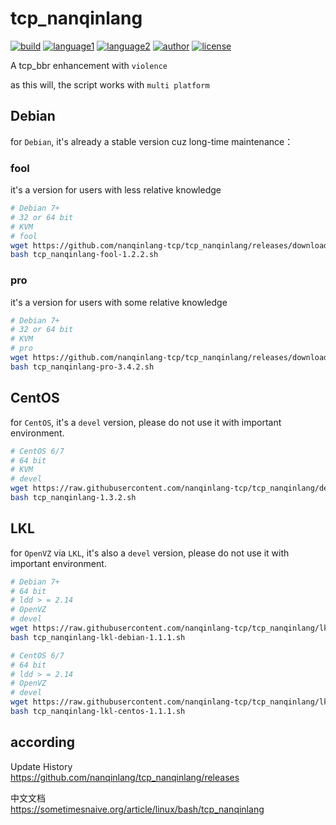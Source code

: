 # tcp_nanqinlang

[![build](https://github.com/nanqinlang/SVG/blob/master/build%20passing.svg)](https://github.com/nanqinlang-tcp/tcp_nanqinlang)
[![language1](https://github.com/nanqinlang/SVG/blob/master/language-c-blue.svg)](https://github.com/nanqinlang-tcp/tcp_nanqinlang)
[![language2](https://github.com/nanqinlang/SVG/blob/master/language-shell-blue.svg)](https://github.com/nanqinlang-tcp/tcp_nanqinlang)
[![author](https://github.com/nanqinlang/SVG/blob/master/author-nanqinlang-lightgrey.svg)](https://github.com/nanqinlang-tcp/tcp_nanqinlang)
[![license](https://github.com/nanqinlang/SVG/blob/master/license-GPLv3-orange.svg)](https://github.com/nanqinlang-tcp/tcp_nanqinlang)

A tcp_bbr enhancement with `violence`

as this will, the script works with `multi platform`

## Debian
for `Debian`, it's already a stable version cuz long-time maintenance：

### fool
it's a version for users with less relative knowledge
```bash
# Debian 7+
# 32 or 64 bit
# KVM
# fool
wget https://github.com/nanqinlang-tcp/tcp_nanqinlang/releases/download/3.4.2/tcp_nanqinlang-fool-1.2.2.sh
bash tcp_nanqinlang-fool-1.2.2.sh
```

### pro
it's a version for users with some relative knowledge
```bash
# Debian 7+
# 32 or 64 bit
# KVM
# pro
wget https://github.com/nanqinlang-tcp/tcp_nanqinlang/releases/download/3.4.2/tcp_nanqinlang-pro-3.4.2.sh
bash tcp_nanqinlang-pro-3.4.2.sh
```

## CentOS
for `CentOS`, it's a `devel` version, please do not use it with important environment.
```bash
# CentOS 6/7
# 64 bit
# KVM
# devel
wget https://raw.githubusercontent.com/nanqinlang-tcp/tcp_nanqinlang/devel/CentOS/tcp_nanqinlang-1.3.2.sh
bash tcp_nanqinlang-1.3.2.sh
```

## LKL
for `OpenVZ` via `LKL`, it's also a `devel` version, please do not use it with important environment.
```bash
# Debian 7+
# 64 bit
# ldd > = 2.14
# OpenVZ
# devel
wget https://raw.githubusercontent.com/nanqinlang-tcp/tcp_nanqinlang/lkl/tcp_nanqinlang-lkl-debian-1.1.1.sh
bash tcp_nanqinlang-lkl-debian-1.1.1.sh
```
```bash
# CentOS 6/7
# 64 bit
# ldd > = 2.14
# OpenVZ
# devel
wget https://raw.githubusercontent.com/nanqinlang-tcp/tcp_nanqinlang/lkl/tcp_nanqinlang-lkl-centos-1.1.1.sh
bash tcp_nanqinlang-lkl-centos-1.1.1.sh
```

## according
Update History  
https://github.com/nanqinlang/tcp_nanqinlang/releases

中文文档  
https://sometimesnaive.org/article/linux/bash/tcp_nanqinlang